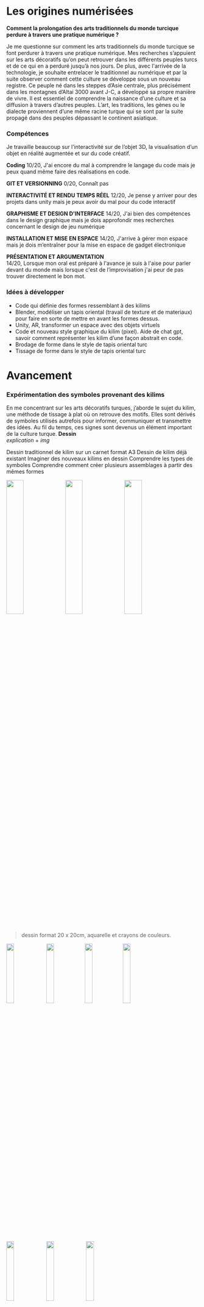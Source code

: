# Les origines numérisées

**Comment la prolongation des arts traditionnels du monde turcique perdure à travers une pratique numérique ?**

Je me questionne sur comment les arts traditionnels du monde turcique se font perdurer à travers une pratique numérique. Mes recherches s’appuient sur les arts décoratifs qu’on peut retrouver dans les différents peuples turcs et de ce qui en a perduré jusqu’à nos jours. De plus, avec l'arrivée de la technologie, je souhaite entrelacer le traditionnel au numérique et par la suite observer comment cette culture se développe sous un nouveau registre. 
Ce peuple né dans les steppes d’Asie centrale, plus précisément dans les montagnes d’Altai 3000 avant J-C, a développé sa propre manière de vivre. Il est essentiel de comprendre la naissance d’une culture et sa diffusion à travers d’autres peuples. L’art, les traditions, les gènes ou le dialecte proviennent d’une même racine turque qui se sont par la suite propagé dans des peuples dépassant le continent asiatique.

### Compétences
Je travaille beaucoup sur l’interactivité sur de l’objet 3D, la visualisation d’un objet en réalité augmentée et sur du code créatif.

**Coding** 
10/20, J'ai encore du mal à comprendre le langage du code mais je peux quand même faire des réalisations en code. 

**GIT ET VERSIONNING**
0/20, Connaît pas

**INTERACTIVITÉ ET RENDU TEMPS RÉEL**
12/20, Je pense y arriver pour des projets dans unity mais je peux avoir du mal pour du code interactif

**GRAPHISME ET DESIGN D'INTERFACE**
14/20, J'ai bien des compétences dans le design graphique mais je dois approfondir mes recherches concernant le design de jeu numérique

**INSTALLATION ET MISE EN ESPACE** 
14/20, J'arrive à gérer mon espace mais je dois m’entraîner pour la mise en espace de gadget électronique 

**PRÉSENTATION ET ARGUMENTATION**  
14/20, Lorsque mon oral est préparé à l'avance je suis à l'aise pour parler devant du monde mais lorsque c'est de l’improvisation j'ai peur de pas trouver directement le bon mot. 


### Idées à développer <br>
- Code qui définie des formes ressemblant à des kilims
- Blender, modéliser un tapis oriental (travail de texture et de materiaux) pour faire en sorte de mettre en avant les formes dessus.
- Unity, AR, transformer un espace avec des objets virtuels
- Code et nouveau style graphique du kilim (pixel). Aide de chat gpt, savoir comment représenter les kilim d’une façon abstrait en code.
- Brodage de forme dans le style de tapis oriental turc
- Tissage de forme dans le style de tapis oriental turc


#  Avancement
### Expérimentation des symboles provenant des kilims <br>
En me concentrant sur les arts décoratifs turques, j’aborde le sujet du kilim, une méthode de tissage à plat où on retrouve des motifs. Elles sont dérivés de symboles utilisés autrefois pour informer, communiquer et transmettre des idées. Au fil du temps, ces signes sont devenus un élément important de la culture turque. 
**Dessin** <br>
*explication* +
*img*

Dessin traditionnel de kilim
sur un carnet format A3
Dessin de kilim déjà existant 
Imaginer des nouveaux kilims en dessin
Comprendre les types de symboles
Comprendre comment créer plusieurs assemblages à partir des mêmes formes

<img src="img/dessin carnet/dessin1.png" alt="" width="30%"> <img src="img/dessin carnet/dessin2.png" alt="" width="30%"> <img src="img/dessin carnet/dessin3.png" alt="" width="30%">
> dessin format 20 x 20cm, aquarelle et crayons de couleurs.

<img src="img/dessin carnet/petit1.png" alt="" width="20%"> <img src="img/dessin carnet/petit2.png" alt="" width="20%"><img src="img/dessin carnet/petit3.png" alt="" width="20%"><img src="img/dessin carnet/petit4.png" alt="" width="20%"><img src="img/dessin carnet/petit5.png" alt="" width="20%"> <img src="img/dessin carnet/petit6.png" alt="" width="20%"> <img src="img/dessin carnet/petit7.png" alt="" width="20%">
> dessin petit format 10 x 7cm, techniques mixtes. 


Dessin vectoriel de killim <br> <br>

<img src="img/vecto/Component 2.png" alt="" width="80%">

>Elibelinde

<img src="img/vecto/Component 4.png" alt="" width="80%">

> Bereket

<img src="img/vecto/Component 5.png" alt="" width="80%">

> Scoprion mais avec même base

<img src="img/vecto/Component 6.png" alt="" width="80%">

> Monster's feet

<img src="img/vecto/Component 7.png" alt="" width="80%">

> Tarnak

<img src="img/vecto/Component 8.png" alt="" width="80%">

> Eye

<img src="img/vecto/Component 9.png" alt="" width="80%">

> Bukagi

<img src="img/vecto/Component 10.png" alt="" width="70%">

> Bereket


Travail d'assemblage de forme 
Travail sur un style de pixel, rendre le kilim 

**IA experimentation** <br>
J’utilise l’IA pour générer des symboles de kilim que j’intègre ensuite dans différents projets. Ce processus examine si les technologies modernes peuvent imiter la création de motifs traditionnels et dans quelle mesure ces styles restent reconnaissables. Cependant, les dessins générés par l’IA introduisent souvent une divergence unique de la réalité, ce qui entraîne une réinterprétation fascinante des motifs traditionnels.

<img src="img/groupeIA/groupe1.png" alt="" width="100%">

> Proposition de pattern kilim par une intelligence artificielle, Mid Journey 
> Utilisation de prompt "Generate me a symbol elibelinde of kilim" 
> Le paramètre “--tile” permet de créer une image qui pourra se répéter

<img src="img/groupeIA/groupe1-1.png" alt="" width="100%">

<img src="img/groupeIA/groupe3.png" alt="" width="100%">

### Wave function 
Code qui permet de faire répéter une image sur VS Code <br>
    https://www.youtube.com/watch?v=rI_y2GAlQFM
Utilisation de mes dessins vectoriels pour le faire répéter en code 
Utilisation des motifs générer par IA pour le faire répéter en code 

Mon travail sur le Wave Function Collapse: <br>
https://etz223.github.io/wavefunction/wavefunctioninterface/


### Artistes references <br>

[Fichier pdf pour les références](./artiste.pdf)


### Accrochage 
<img src="img/install/testinstall.png" alt="" width="40%">

> Aide de Bastien afin de bien définir l'emplacement de chaque motif en élaborant des catégoris.

### Tissages

<img src="img/tissage/tissagevague.png" alt="" width="30%"> <img src="img/tissage/tissagetigre.png" alt="" width="30%"> <img src="img/tissage/tissagescorpion.png" alt="" width="30%">
<img src="img/tissage/tissagerien.png" alt="" width="30%"> <img src="img/tissage/tissagefroid.png" alt="" width="30%">

> Tissage à partir des modèles des symboles véctorisés




**Sujet de recherches d’un autre camarade**  

Prendre le sujet de quelqu’un d’autre m’a permis d’approfondir une thématique sur laquelle je n’avais jamais pris le temps de faire des recherches.  

**Contexte**  
Mes grands-parents maternels ont immigré en France dans les années 80 et ont dû apprendre une nouvelle langue tout en essayant de conserver leur langue maternelle. 
Cependant, il est très difficile de comprendre et de parler une nouvelle langue lorsqu’on est illettré ou analphabète, comme c’est le cas de ma grand-mère.  

J’ai souvent observé les difficultés auxquelles elle faisait face lors de ses échanges avec ses voisines, elles-mêmes immigrées de divers pays comme le Maroc, le Portugal ou le Liban. 
J’apprécie beaucoup cette diversité culturelle qui permet de discuter avec des personnes de tous horizons et d’apprendre sur leurs cultures respectives. 
Je voudrais trouver une solution pour faciliter les échanges entre les personnes ayant des difficultés supplémentaires afin qu’elles ne soient pas exclues de ces discussions.  

**Idée**  
Mon idée est de créer une application de traduction destinée à des échanges spontanés. 
Cette application serait également adaptée aux personnes ayant du mal à manipuler un téléphone ou à comprendre son fonctionnement, 
comme les personnes âgées ou à mobilité réduite.  

L’interface doit être la plus simple possible, sans écriture, afin de ne pas compliquer l’utilisation pour les personnes illettrées ou analphabètes. 
Les consignes pourraient être transmises par audio ou par des images.
L’objectif principal est de proposer une traduction autonome, limitant au maximum les commandes nécessaires pour les utilisateurs.  

**Sujet de recherche**  
Mon idée est en lien avec le sujet de recherche de Valérie sur l’utilisation de l’IA au quotidien.
Je voulais explorer les capacités actuelles de l’IA pour évaluer la faisabilité de concevoir une telle application.

Lien pour voir les échanges avec l'aide de ChatGPT : <br>
https://drive.google.com/drive/folders/133gYCp3KrFpMIJVp0k1zx2G0NHu9E1UW?usp=drive_link

ChatGPT, par exemple, fonctionne mieux lorsque les consignes sont claires et détaillées, mais il peut également présenter des dysfonctionnements qui perturbent les échanges. 
Il est essentiel de comprendre et de s’adapter au rythme de la discussion, car l’IA peut répondre trop rapidement, interrompre la conversation, ou au contraire répondre avec du retard.
Bien que l’intelligence artificielle puisse offrir une solution intéressante pour la traduction, elle n’est pas encore entièrement adaptée à mes exigences pour ce projet.  
  
### Discussion + Aide 

**Bastien** m'a beaucoup aider pour catégoriser mes symboles.
<br><br>
J'ai beaucoup discuter de nos avancées avec **Valérie** et on a vu ce qu'on pouvait améliorer comme par exemple notre discours ou notre intention. 
<br><br>
**Lita** m’a conseillé d’utiliser Claude, une intelligence artificielle où sa spécialité est le codage.
<br><br>
J'ai conseillé à **Anne-Sophie** de regarder le travail de Sougwen Chung. Travail entre l'homme et la machine.
<br><br>
**Hind** a lié mon projet de symbole avec les symboles Amazigh, on retrouve également un travail de mémoire et de narration.

### Contribution aux ressources
Références artistiques <br>
https://github.com/etz223/esad-art-numerique-ressources








